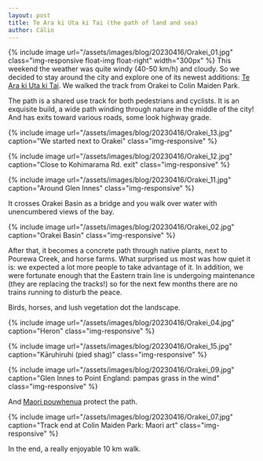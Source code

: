 ```yaml
---
layout: post
title: Te Ara ki Uta ki Tai (the path of land and sea)
author: Călin
---
```


{% include image url="/assets/images/blog/20230416/Orakei_01.jpg"
     class="img-responsive float-img float-right"
     width="300px"
%}
This weekend the weather was quite windy (40-50 km/h) and cloudy. So we decided to stay around the city and explore one of its newest additions: [Te Ara ki Uta ki Tai](https://www.nzta.govt.nz/about-us/news-and-media/video-gallery/exploring-te-ara-ki-uta-ki-tai-glen-innes-to-tamaki-drive-shared-path/). We walked the track from Orakei to Colin Maiden Park.

The path is a shared use track for both pedestrians and cyclists. It is an exquisite build, a wide path winding through nature in the middle of the city! And has exits toward various roads, some look highway grade.

{% include image url="/assets/images/blog/20230416/Orakei_13.jpg"
     caption="We started next to Orakei"
     class="img-responsive"
%}

{% include image url="/assets/images/blog/20230416/Orakei_12.jpg"
     caption="Close to Kohimarama Rd. exit"
     class="img-responsive"
%}

{% include image url="/assets/images/blog/20230416/Orakei_11.jpg"
     caption="Around Glen Innes"
     class="img-responsive"
%}

It crosses Orakei Basin as a bridge and you walk over water with unencumbered views of the bay.

{% include image url="/assets/images/blog/20230416/Orakei_02.jpg"
     caption="Orakei Basin"
     class="img-responsive"
%}

After that, it becomes a concrete path through native plants, next to Pourewa Creek, and horse farms. What surprised us most was how quiet it is: we expected a lot more people to take advantage of it. In addition, we were fortunate enough that the Eastern train line is undergoing maintenance (they are replacing the tracks!) so for the next few months there are no trains running to disturb the peace.

Birds, horses, and lush vegetation dot the landscape.

{% include image url="/assets/images/blog/20230416/Orakei_04.jpg"
     caption="Heron"
     class="img-responsive"
%}

{% include image url="/assets/images/blog/20230416/Orakei_15.jpg"
     caption="Kāruhiruhi (pied shag)"
     class="img-responsive"
%}

{% include image url="/assets/images/blog/20230416/Orakei_09.jpg"
     caption="Glen Innes to Point England: pampas grass in the wind"
     class="img-responsive"
%}

And [Maori pouwhenua](https://en.wikipedia.org/wiki/Pouwhenua) protect the path.

{% include image url="/assets/images/blog/20230416/Orakei_07.jpg"
     caption="Track end at Colin Maiden Park: Maori art"
     class="img-responsive"
%}

In the end, a really enjoyable 10 km walk.

